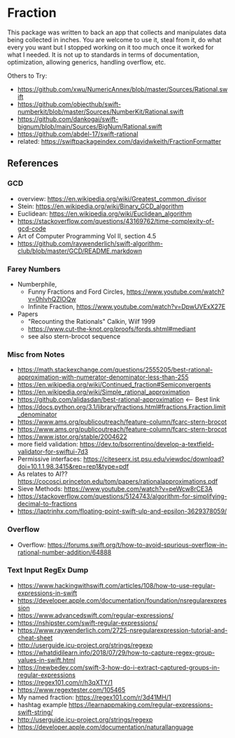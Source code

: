 # Fraction

This package was written to back an app that collects and manipulates data being collected in inches. You are welcome to use it, steal from it, do what every you want but I stopped working on it too much once it worked for what I needed. It is not up to standards in terms of documentation, optimization, allowing generics, handling overflow, etc. 

Others to Try:

- https://github.com/xwu/NumericAnnex/blob/master/Sources/Rational.swift
- https://github.com/objecthub/swift-numberkit/blob/master/Sources/NumberKit/Rational.swift
- https://github.com/dankogai/swift-bignum/blob/main/Sources/BigNum/Rational.swift
- https://github.com/abdel-17/swift-rational
- related: https://swiftpackageindex.com/davidwkeith/FractionFormatter

## References

### GCD
- overview: https://en.wikipedia.org/wiki/Greatest_common_divisor
- Stein: https://en.wikipedia.org/wiki/Binary_GCD_algorithm
- Euclidean: https://en.wikipedia.org/wiki/Euclidean_algorithm
- https://stackoverflow.com/questions/43169762/time-complexity-of-gcd-code
- Art of Computer Programming Vol II, section 4.5
- https://github.com/raywenderlich/swift-algorithm-club/blob/master/GCD/README.markdown

### Farey Numbers
- Numberphile, 
    - Funny Fractions and Ford Circles, https://www.youtube.com/watch?v=0hlvhQZIOQw
    - Infinite Fraction, https://www.youtube.com/watch?v=DpwUVExX27E
- Papers
    - "Recounting the Rationals" Calkin, Wilf 1999
    - https://www.cut-the-knot.org/proofs/fords.shtml#mediant
    - see also stern-brocot sequence

### Misc from Notes
- https://math.stackexchange.com/questions/2555205/best-rational-approximation-with-numerator-denominator-less-than-255
- https://en.wikipedia.org/wiki/Continued_fraction#Semiconvergents 
- https://en.wikipedia.org/wiki/Simple_rational_approximation
- https://github.com/alidasdan/best-rational-approximation <— Best link
- https://docs.python.org/3.1/library/fractions.html#fractions.Fraction.limit_denominator
- https://www.ams.org/publicoutreach/feature-column/fcarc-stern-brocot
- https://www.ams.org/publicoutreach/feature-column/fcarc-stern-brocot
- https://www.jstor.org/stable/2004622
- more field validation: https://dev.to/bsorrentino/develop-a-textfield-validator-for-swiftui-7d3 
- Permissive interfaces: https://citeseerx.ist.psu.edu/viewdoc/download?doi=10.1.1.98.3415&rep=rep1&type=pdf
- As relates to AI?? https://cocosci.princeton.edu/tom/papers/rationalapproximations.pdf 
- Sieve Methods: https://www.youtube.com/watch?v=peWcw8rCE3A
- https://stackoverflow.com/questions/5124743/algorithm-for-simplifying-decimal-to-fractions
- https://laptrinhx.com/floating-point-swift-ulp-and-epsilon-3629378059/

### Overflow
- Overflow: https://forums.swift.org/t/how-to-avoid-spurious-overflow-in-rational-number-addition/64888

### Text Input RegEx Dump 
- https://www.hackingwithswift.com/articles/108/how-to-use-regular-expressions-in-swift 
- https://developer.apple.com/documentation/foundation/nsregularexpression 
- https://www.advancedswift.com/regular-expressions/
- https://nshipster.com/swift-regular-expressions/
- https://www.raywenderlich.com/2725-nsregularexpression-tutorial-and-cheat-sheet 
- http://userguide.icu-project.org/strings/regexp 
- https://whatdidilearn.info/2018/07/29/how-to-capture-regex-group-values-in-swift.html 
- https://newbedev.com/swift-3-how-do-i-extract-captured-groups-in-regular-expressions 
- https://regex101.com/r/h3qXTY/1
- https://www.regextester.com/105465
- My named fraction: https://regex101.com/r/3d41MH/1 
- hashtag example https://learnappmaking.com/regular-expressions-swift-string/ 
- http://userguide.icu-project.org/strings/regexp
- https://developer.apple.com/documentation/naturallanguage
